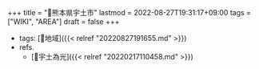 +++
title = "📝熊本県宇土市"
lastmod = 2022-08-27T19:31:17+09:00
tags = ["WIKI", "AREA"]
draft = false
+++

-   tags: [🔖地域]({{< relref "20220827191655.md" >}})
-   refs.
    -   [📝宇土為光]({{< relref "20220217110458.md" >}})
